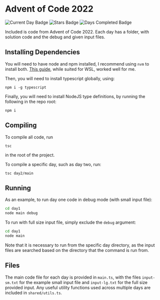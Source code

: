 # Advent of Code 2022

![Current Day Badge](https://img.shields.io/badge/day%20📅-26-blue)
![Stars Badge](https://img.shields.io/badge/stars%20⭐-30-yellow)
![Days Completed Badge](https://img.shields.io/badge/days%20completed-15-red)

Included is code from Advent of Code 2022. Each day has a folder, with solution code and the debug and given input files.

## Installing Dependencies

You will need to have node and npm installed, I recommend using `nvm` to install both. [This guide](https://learn.microsoft.com/en-us/windows/dev-environment/javascript/nodejs-on-wsl#install-nvm-nodejs-and-npm), while suited for WSL, worked well for me.

Then, you will need to install typescript globally, using:
```
npm i -g typescript
```

Finally, you will need to install NodeJS type definitions, by running the following in the repo root:
```
npm i
```

## Compiling

To compile all code, run

```
tsc
```

in the root of the project.

To compile a specific day, such as day two, run:

```
tsc day2/main
```

## Running

As an example, to run day one code in debug mode (with small input file):

```bash
cd day1
node main debug
```

To run with full size input file, simply exclude the `debug` argument:

```bash
cd day1
node main
```

Note that it is necessary to run from the specific day directory, as the input files are searched based on the directory that the command is run from.

## Files

The main code file for each day is provided in `main.ts`, with the files `input-sm.txt` for the example small input file and `input-lg.txt` for the full size provided input. Any useful utility functions used across multiple days are included in `shared/utils.ts`.

